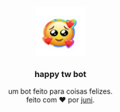 <!-- be happy :) -->
<div align="center"> <!-- centralize -->   
  <a href="https://github.com/iamjunioru/bot-a">  <!-- direcione -->
    <img src="https://github.com/iamjunioru/bot-b/blob/main/happy.png" alt="Logo" width="100" height="100"> <!-- IMAGine -->
  </a>  
  <h3 align="center">happy tw bot</h3> <!-- titule :) -->

  <p align="center"> <!-- centralize dnv -->
    um bot feito para coisas felizes. <br> <!-- some -->
    feito com ❤️ por <a href= "">juni</a>. <!-- thing -->
 <br>
<!-- end -->
